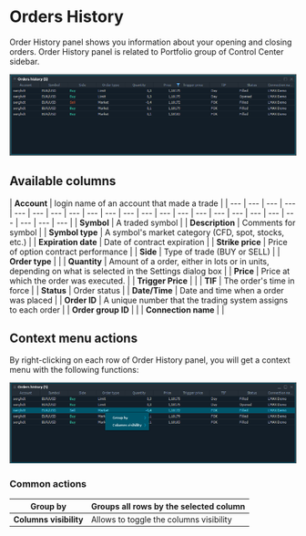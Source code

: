 # Orders History

Order History panel shows you information about your opening and closing orders. Order History panel is related to Portfolio group of Control Center sidebar.

![The common look of Order History panel](../.gitbook/assets/orderhistory.png)

## Available columns

| **Account** | login name of an account that made a trade |
| --- | --- | --- | --- | --- | --- | --- | --- | --- | --- | --- | --- | --- | --- | --- | --- | --- | --- | --- | --- | --- | --- | --- |
| **Symbol** | A traded symbol |
| **Description** | Comments for symbol |
| **Symbol type** | A symbol's market category \(CFD, spot, stocks, etc.\) |
| **Expiration date** | Date of contract expiration |
| **Strike price** | Price of option contract performance |
| **Side** | Type of trade \(BUY or SELL\) |
| **Order type** |  |
| **Quantity** | Amount of a order, either in lots or in units, depending on what is selected in the Settings dialog box |
| **Price** | Price at which the order was executed. |
| **Trigger Price** |  |
| **TIF** | The order's time in force |
| **Status** | Order status |
| **Date/Time** | Date and time when a order was placed |
| **Order ID** | A unique number that the trading system assigns to each order |
| **Order group ID** |  |
| **Connection name** |  |

## Context menu actions

By right-clicking on each row of Order History panel, you will get a context menu with the following functions:

![Context functions](../.gitbook/assets/orderhistorycontextmenu.png)

### Common actions

| **Group by** | Groups all rows by the selected column |
| --- | --- |
| **Columns visibility** | Allows to toggle the columns visibility |

